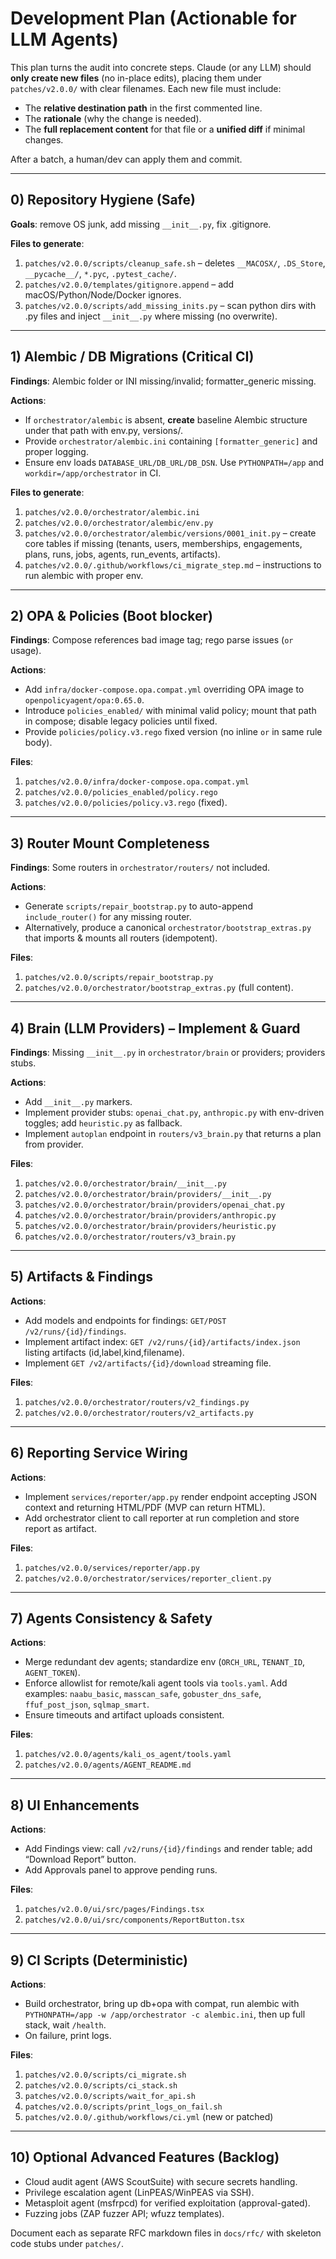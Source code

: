 
# Development Plan (Actionable for LLM Agents)

This plan turns the audit into concrete steps. Claude (or any LLM) should **only create new files** (no in-place edits), placing them under `patches/v2.0.0/` with clear filenames. Each new file must include:
- The **relative destination path** in the first commented line.
- The **rationale** (why the change is needed).
- The **full replacement content** for that file or a **unified diff** if minimal changes.

After a batch, a human/dev can apply them and commit.

---

## 0) Repository Hygiene (Safe)
**Goals**: remove OS junk, add missing `__init__.py`, fix .gitignore.

**Files to generate**:
1. `patches/v2.0.0/scripts/cleanup_safe.sh` – deletes `__MACOSX/`, `.DS_Store`, `__pycache__/`, `*.pyc`, `.pytest_cache/`.
2. `patches/v2.0.0/templates/gitignore.append` – add macOS/Python/Node/Docker ignores.
3. `patches/v2.0.0/scripts/add_missing_inits.py` – scan python dirs with .py files and inject `__init__.py` where missing (no overwrite).

---

## 1) Alembic / DB Migrations (Critical CI)
**Findings**: Alembic folder or INI missing/invalid; formatter_generic missing.

**Actions**:
- If `orchestrator/alembic` is absent, **create** baseline Alembic structure under that path with env.py, versions/.
- Provide `orchestrator/alembic.ini` containing `[formatter_generic]` and proper logging.
- Ensure env loads `DATABASE_URL/DB_URL/DB_DSN`. Use `PYTHONPATH=/app` and `workdir=/app/orchestrator` in CI.

**Files to generate**:
1. `patches/v2.0.0/orchestrator/alembic.ini`
2. `patches/v2.0.0/orchestrator/alembic/env.py`
3. `patches/v2.0.0/orchestrator/alembic/versions/0001_init.py` – create core tables if missing (tenants, users, memberships, engagements, plans, runs, jobs, agents, run_events, artifacts).
4. `patches/v2.0.0/.github/workflows/ci_migrate_step.md` – instructions to run alembic with proper env.

---

## 2) OPA & Policies (Boot blocker)
**Findings**: Compose references bad image tag; rego parse issues (`or` usage).

**Actions**:
- Add `infra/docker-compose.opa.compat.yml` overriding OPA image to `openpolicyagent/opa:0.65.0`.
- Introduce `policies_enabled/` with minimal valid policy; mount that path in compose; disable legacy policies until fixed.
- Provide `policies/policy.v3.rego` fixed version (no inline `or` in same rule body).

**Files**:
1. `patches/v2.0.0/infra/docker-compose.opa.compat.yml`
2. `patches/v2.0.0/policies_enabled/policy.rego`
3. `patches/v2.0.0/policies/policy.v3.rego` (fixed).

---

## 3) Router Mount Completeness
**Findings**: Some routers in `orchestrator/routers/` not included.

**Actions**:
- Generate `scripts/repair_bootstrap.py` to auto-append `include_router()` for any missing router.
- Alternatively, produce a canonical `orchestrator/bootstrap_extras.py` that imports & mounts all routers (idempotent).

**Files**:
1. `patches/v2.0.0/scripts/repair_bootstrap.py`
2. `patches/v2.0.0/orchestrator/bootstrap_extras.py` (full content).

---

## 4) Brain (LLM Providers) – Implement & Guard
**Findings**: Missing `__init__.py` in `orchestrator/brain` or providers; providers stubs.

**Actions**:
- Add `__init__.py` markers.
- Implement provider stubs: `openai_chat.py`, `anthropic.py` with env-driven toggles; add `heuristic.py` as fallback.
- Implement `autoplan` endpoint in `routers/v3_brain.py` that returns a plan from provider.

**Files**:
1. `patches/v2.0.0/orchestrator/brain/__init__.py`
2. `patches/v2.0.0/orchestrator/brain/providers/__init__.py`
3. `patches/v2.0.0/orchestrator/brain/providers/openai_chat.py`
4. `patches/v2.0.0/orchestrator/brain/providers/anthropic.py`
5. `patches/v2.0.0/orchestrator/brain/providers/heuristic.py`
6. `patches/v2.0.0/orchestrator/routers/v3_brain.py`

---

## 5) Artifacts & Findings
**Actions**:
- Add models and endpoints for findings: `GET/POST /v2/runs/{id}/findings`.
- Implement artifact index: `GET /v2/runs/{id}/artifacts/index.json` listing artifacts (id,label,kind,filename).
- Implement `GET /v2/artifacts/{id}/download` streaming file.

**Files**:
1. `patches/v2.0.0/orchestrator/routers/v2_findings.py`
2. `patches/v2.0.0/orchestrator/routers/v2_artifacts.py`

---

## 6) Reporting Service Wiring
**Actions**:
- Implement `services/reporter/app.py` render endpoint accepting JSON context and returning HTML/PDF (MVP can return HTML).
- Add orchestrator client to call reporter at run completion and store report as artifact.

**Files**:
1. `patches/v2.0.0/services/reporter/app.py`
2. `patches/v2.0.0/orchestrator/services/reporter_client.py`

---

## 7) Agents Consistency & Safety
**Actions**:
- Merge redundant dev agents; standardize env (`ORCH_URL`, `TENANT_ID`, `AGENT_TOKEN`).
- Enforce allowlist for remote/kali agent tools via `tools.yaml`. Add examples: `naabu_basic`, `masscan_safe`, `gobuster_dns_safe`, `ffuf_post_json`, `sqlmap_smart`.
- Ensure timeouts and artifact uploads consistent.

**Files**:
1. `patches/v2.0.0/agents/kali_os_agent/tools.yaml`
2. `patches/v2.0.0/agents/AGENT_README.md`

---

## 8) UI Enhancements
**Actions**:
- Add Findings view: call `/v2/runs/{id}/findings` and render table; add “Download Report” button.
- Add Approvals panel to approve pending runs.

**Files**:
1. `patches/v2.0.0/ui/src/pages/Findings.tsx`
2. `patches/v2.0.0/ui/src/components/ReportButton.tsx`

---

## 9) CI Scripts (Deterministic)
**Actions**:
- Build orchestrator, bring up db+opa with compat, run alembic with `PYTHONPATH=/app -w /app/orchestrator -c alembic.ini`, then up full stack, wait `/health`.
- On failure, print logs.

**Files**:
1. `patches/v2.0.0/scripts/ci_migrate.sh`
2. `patches/v2.0.0/scripts/ci_stack.sh`
3. `patches/v2.0.0/scripts/wait_for_api.sh`
4. `patches/v2.0.0/scripts/print_logs_on_fail.sh`
5. `patches/v2.0.0/.github/workflows/ci.yml` (new or patched)

---

## 10) Optional Advanced Features (Backlog)
- Cloud audit agent (AWS ScoutSuite) with secure secrets handling.
- Privilege escalation agent (LinPEAS/WinPEAS via SSH). 
- Metasploit agent (msfrpcd) for verified exploitation (approval-gated).
- Fuzzing jobs (ZAP fuzzer API; wfuzz templates).

Document each as separate RFC markdown files in `docs/rfc/` with skeleton code stubs under `patches/`.
